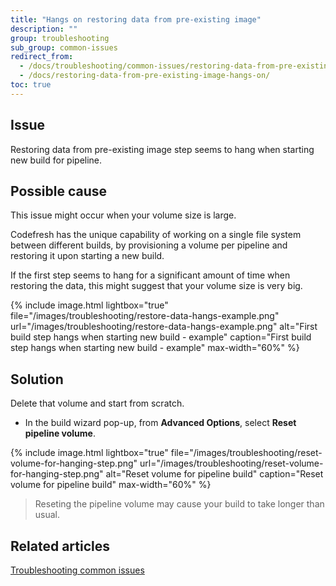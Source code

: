 ```yaml
---
title: "Hangs on restoring data from pre-existing image"
description: ""
group: troubleshooting
sub_group: common-issues
redirect_from:
  - /docs/troubleshooting/common-issues/restoring-data-from-pre-existing-image-hangs-on/
  - /docs/restoring-data-from-pre-existing-image-hangs-on/
toc: true
---
```


## Issue

Restoring data from pre-existing image step seems to hang when starting new build for pipeline.

## Possible cause

This issue might occur when your volume size is large.

Codefresh has the unique capability of working on a single file system between different builds, by provisioning a volume per pipeline and restoring it upon starting a new build. 

If the first step seems to hang for a significant amount of time when restoring the data, this might suggest that your volume size is very big. 

{% include 
image.html 
lightbox="true" 
file="/images/troubleshooting/restore-data-hangs-example.png" 
url="/images/troubleshooting/restore-data-hangs-example.png"
alt="First build step hangs when starting new build - example" 
caption="First build step hangs when starting new build - example" 
max-width="60%"
%}

## Solution
Delete that volume and start from scratch.
* In the build wizard pop-up, from **Advanced Options**, select **Reset pipeline volume**.

{% include 
image.html 
lightbox="true" 
file="/images/troubleshooting/reset-volume-for-hanging-step.png" 
url="/images/troubleshooting/reset-volume-for-hanging-step.png"
alt="Reset volume for pipeline build" 
caption="Reset volume for pipeline build" 
max-width="60%"
%}

>Reseting the pipeline volume may cause your build to take longer than usual.


## Related articles
[Troubleshooting common issues]({{site.baseurl}}/docs/troubleshooting/common-issues)